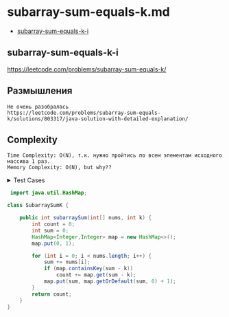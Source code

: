 # subarray-sum-equals-k.md

+ [subarray-sum-equals-k-i](#subarray-sum-equals-k-i)

## subarray-sum-equals-k-i

https://leetcode.com/problems/subarray-sum-equals-k/

## Размышления
    Не очень разобралась
    https://leetcode.com/problems/subarray-sum-equals-k/solutions/803317/java-solution-with-detailed-explanation/    
    

## Сomplexity
    Time Complexity: O(N), т.к. нужно пройтись по всем элементам исходного массива 1 раз.
    Memory Complexity: O(N), but why??  

<details><summary>Test Cases</summary><blockquote>

``` java
import org.junit.jupiter.api.BeforeEach;
import org.junit.jupiter.api.Test;

import static org.junit.jupiter.api.Assertions.assertEquals;

public class SubarraySumKTest {

    private SubarraySumK subarraySumK;

    @BeforeEach
    void setUp() {
        subarraySumK = new SubarraySumK();
    }

    @Test
    void ifUnsortedAndHaveNegativeNumbers() {
        int [] nums = {-4, 5, -2, 17, 1, 0, 3, 12, -17};
        int k = 15;
        int expected = 4;
        assertEquals(expected, subarraySumK.subarraySum(nums, k));
    }

    @Test
    void ifContainNumberWithDifferentSign() {
        int [] nums = {0,1,-1,-1,2};
        int k = 0;
        int expected = 4;
        assertEquals(expected, subarraySumK.subarraySum(nums, k));
    }
}
```

</blockquote></details>

``` java
 import java.util.HashMap;

class SubarraySumK {

    public int subarraySum(int[] nums, int k) {
        int count = 0;
        int sum = 0;
        HashMap<Integer,Integer> map = new HashMap<>();
        map.put(0, 1);

        for (int i = 0; i < nums.length; i++) {
            sum += nums[i];
            if (map.containsKey(sum - k))
                count += map.get(sum - k);
            map.put(sum, map.getOrDefault(sum, 0) + 1);
        }
        return count;
    }
}
```